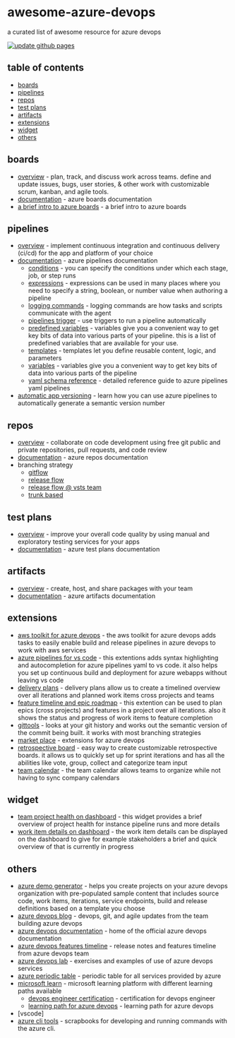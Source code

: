 # awesome-azure-devops
a curated list of awesome resource for azure devops

[![update github pages](https://github.com/martcus/awesome-azure-devops/actions/workflows/update.gh.pages.yml/badge.svg)](https://github.com/martcus/awesome-azure-devops/actions/workflows/update.gh.pages.yml)

## table of contents

* [boards](#boards)
* [pipelines](#pipelines)
* [repos](#repos)
* [test plans](#test-plans)
* [artifacts](#artifacts)
* [extensions](#extensions)
* [widget](#widget)
* [others](#others)

## boards
* [overview](https://azure.microsoft.com/en-us/services/devops/boards) - plan, track, and discuss work across teams. define and update issues, bugs, user stories, & other work with customizable scrum, kanban, and agile tools.
* [documentation](https://docs.microsoft.com/en-us/azure/devops/boards/index?view=azdevops) - azure boards documentation
* [a brief intro to azure boards](https://dev.to/azure/azurefunbytes-a-brief-intro-to-azure-boards-m84) - a brief intro to azure boards

## pipelines
* [overview](https://azure.microsoft.com/en-us/services/devops/pipelines/) - implement continuous integration and continuous delivery (ci/cd) for the app and platform of your choice
* [documentation](https://docs.microsoft.com/en-us/azure/devops/pipelines/index?view=azdevops) - azure pipelines documentation
  * [conditions](https://docs.microsoft.com/en-us/azure/devops/pipelines/process/conditions?view=azure-devops&tabs=yaml) - you can specify the conditions under which each stage, job, or step runs
  * [expressions](https://docs.microsoft.com/en-us/azure/devops/pipelines/process/expressions?view=azure-devops) - expressions can be used in many places where you need to specify a string, boolean, or number value when authoring a pipeline
  * [logging commands](https://docs.microsoft.com/en-us/azure/devops/pipelines/scripts/logging-commands?view=azure-devops&tabs=bash) - logging commands are how tasks and scripts communicate with the agent
  * [pipelines trigger](https://docs.microsoft.com/en-us/azure/devops/pipelines/build/triggers?view=azure-devops) - use triggers to run a pipeline automatically
  * [predefined variables](https://docs.microsoft.com/en-us/azure/devops/pipelines/build/variables?view=azure-devops&tabs=yaml) - variables give you a convenient way to get key bits of data into various parts of your pipeline. this is a list of predefined variables that are available for your use.
  * [templates](https://docs.microsoft.com/en-us/azure/devops/pipelines/process/templates?view=azure-devops) - templates let you define reusable content, logic, and parameters
  * [variables](https://docs.microsoft.com/en-us/azure/devops/pipelines/process/variables?view=azure-devops&tabs=yaml%2cbatch) - variables give you a convenient way to get key bits of data into various parts of the pipeline
  * [yaml schema reference](https://docs.microsoft.com/en-us/azure/devops/pipelines/yaml-schema?view=azure-devops&tabs=schema%2cparameter-schema) - detailed reference guide to azure pipelines yaml pipelines
* [automatic app versioning](https://www.wagner-dev.com/azure-pipelines-automatic-app-versioning.html) - learn how you can use azure pipelines to automatically generate a semantic version number

## repos
* [overview](https://azure.microsoft.com/en-us/services/devops/repos/) - collaborate on code development using free git public and private repositories, pull requests, and code review
* [documentation](https://docs.microsoft.com/en-us/azure/devops/repos/index?view=azdevops) - azure repos documentation
* branching strategy
  * [gitflow](https://nvie.com/posts/a-successful-git-branching-model/)
  * [release flow](http://releaseflow.org/)
  * [release flow @ vsts team](https://devblogs.microsoft.com/devops/release-flow-how-we-do-branching-on-the-vsts-team/)
  * [trunk based](https://trunkbaseddevelopment.com/)

## test plans
* [overview](https://azure.microsoft.com/en-us/services/devops/test-plans/) - improve your overall code quality by using manual and exploratory testing services for your apps
* [documentation](https://docs.microsoft.com/en-us/azure/devops/test/index-tp?view=azdevops) - azure test plans documentation

## artifacts
* [overview](https://azure.microsoft.com/en-us/services/devops/artifacts/) - create, host, and share packages with your team
* [documentation](https://docs.microsoft.com/en-us/azure/devops/artifacts/index?view=azdevops) - azure artifacts documentation

## extensions
* [aws toolkit for azure devops](https://marketplace.visualstudio.com/items?itemname=amazonwebservices.aws-vsts-tools) - the aws toolkit for azure devops adds tasks to easily enable build and release pipelines in azure devops to work with aws services
* [azure pipelines for vs code](https://marketplace.visualstudio.com/items?itemname=ms-azure-devops.azure-pipelines) - this extentions adds syntax highlighting and autocompletion for azure pipelines yaml to vs code. it also helps you set up continuous build and deployment for azure webapps without leaving vs code
* [delivery plans](https://marketplace.visualstudio.com/items?itemname=ms.vss-plans) - delivery plans allow us to create a timelined overview over all iterations and planned work items cross projects and teams
* [feature timeline and epic roadmap](https://marketplace.visualstudio.com/items?itemname=ms-devlabs.workitem-feature-timeline-extension) - this extention can be used to plan epics (cross projects) and features in a project over all iterations. also it shows the status and progress of work items to feature completion
* [gittools](https://marketplace.visualstudio.com/items?itemname=gittools.gittools) -  looks at your git history and works out the semantic version of the commit being built. it works with most branching strategies
* [market place](https://marketplace.visualstudio.com/azuredevops) - extensions for azure devops
* [retrospective board](https://marketplace.visualstudio.com/items?itemname=ms-devlabs.team-retrospectives) - easy way to create customizable retrospective boards. it allows us to quickly set up for sprint iterations and has all the abilities like vote, group, collect and categorize team input
* [team calendar](https://marketplace.visualstudio.com/items?itemname=ms-devlabs.team-calendar) - the team calendar allows teams to organize while not having to sync company calendars

## widget
* [team project health on dashboard](https://marketplace.visualstudio.com/items?itemname=ms-devlabs.teamprojecthealth) - this widget provides a brief overview of project health for instance pipeline runs and more details
* [work item details on dashboard](https://marketplace.visualstudio.com/items?itemname=ms-devlabs.workitemdetails) - the work item details can be displayed on the dashboard to give for example stakeholders a brief and quick overview of that is currently in progress

## others
* [azure demo generator](https://azuredevopsdemogenerator.azurewebsites.net/) - helps you create projects on your azure devops organization with pre-populated sample content that includes source code, work items, iterations, service endpoints, build and release definitions based on a template you choose
* [azure devops blog](https://devblogs.microsoft.com/devops/) - devops, git, and agile updates from the team building azure devops
* [azure devops documentation](https://github.com/microsoftdocs/azure-devops-docs) -  home of the official azure devops documentation
* [azure devops features timeline](https://docs.microsoft.com/en-us/azure/devops/release-notes/) - release notes and features timeline from azure devops team
* [azure devops lab](https://azuredevopslabs.com/) - exercises and examples of use of azure devops services
* [azure periodic table](http://www.concurrency.com/landing/azure-periodic-table) - periodic table for all services provided by azure
* [microsoft learn](https://docs.microsoft.com/en-us/learn/) - microsoft learning platform with different learning paths available
  * [devops engineer certification](https://docs.microsoft.com/en-us/learn/certifications/roles/devops-engineer) - certification for devops engineer
  * [learning path for azure devops](https://docs.microsoft.com/en-us/learn/paths/evolve-your-devops-practices/) - learning path for azure devops
* [vscode]
 * [azure cli tools](https://marketplace.visualstudio.com/items?itemname=ms-vscode.azurecli) - scrapbooks for developing and running commands with the azure cli.
